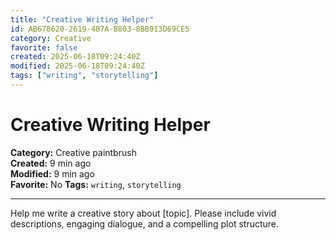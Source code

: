 ```yaml
---
title: "Creative Writing Helper"
id: AB678620-2619-487A-B803-8BB913D69CE5
category: Creative
favorite: false
created: 2025-06-18T09:24:40Z
modified: 2025-06-18T09:24:40Z
tags: ["writing", "storytelling"]
---
```


# Creative Writing Helper

**Category:** Creative paintbrush  
**Created:** 9 min ago  
**Modified:** 9 min ago  
**Favorite:** No
**Tags:** `writing`, `storytelling`

---

Help me write a creative story about [topic]. Please include vivid descriptions, engaging dialogue, and a compelling plot structure.